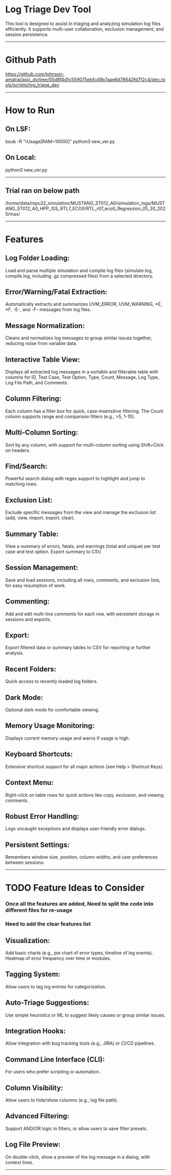 # Log Triage Dev Tool
This tool is designed to assist in triaging and analyzing simulation log files efficiently. It supports multi-user collaboration, exclusion management, and session persistence.

--------------------------------------------------------------------------------------------------------------------------------------------------------

# Github Path
https://github.com/johnson-amalraj/asic_dv/tree/55d8f4d1c559075ebfcd9b7aae6d78642fd7f2c4/dev_tools/scripts/log_triage_dev

--------------------------------------------------------------------------------------------------------------------------------------------------------

#  How to Run
## On LSF: 
bsub -R "rUsage[RAM=10000]" python3 new_ver.py

## On Local:
python3 new_ver.py

--------------------------------------------------------------------------------------------------------------------------------------------------------

## Trial ran on below path
/home/data/mpu32_simulation/MUSTANG_ST012_A0/simulation_logs/MUSTANG_ST012_A0_HPP_ISS_RTL7_ECO0/RTL_rtl7_eco0_Regression_05_30_2025/max/

--------------------------------------------------------------------------------------------------------------------------------------------------------

# Features

## Log Folder Loading: 
Load and parse multiple simulation and compile log files (simulate.log, compile.log, including .gz compressed files) from a selected directory.

## Error/Warning/Fatal Extraction: 
Automatically extracts and summarizes UVM_ERROR, UVM_WARNING, *E, *F, -E-, and -F- messages from log files.

## Message Normalization: 
Cleans and normalizes log messages to group similar issues together, reducing noise from variable data.

## Interactive Table View: 
Displays all extracted log messages in a sortable and filterable table with columns for ID, Test Case, Test Option, Type, Count, Message, Log Type, Log File Path, and Comments.

## Column Filtering: 
Each column has a filter box for quick, case-insensitive filtering. The Count column supports range and comparison filters (e.g., >5, 1-10).

## Multi-Column Sorting: 
Sort by any column, with support for multi-column sorting using Shift+Click on headers.

## Find/Search: 
Powerful search dialog with regex support to highlight and jump to matching rows.

## Exclusion List: 
Exclude specific messages from the view and manage the exclusion list (add, view, import, export, clear).

## Summary Table: 
View a summary of errors, fatals, and warnings (total and unique) per test case and test option. Export summary to CSV.

## Session Management: 
Save and load sessions, including all rows, comments, and exclusion lists, for easy resumption of work.

## Commenting: 
Add and edit multi-line comments for each row, with persistent storage in sessions and exports.

## Export: 
Export filtered data or summary tables to CSV for reporting or further analysis.

## Recent Folders: 
Quick access to recently loaded log folders.

## Dark Mode: 
Optional dark mode for comfortable viewing.

## Memory Usage Monitoring: 
Displays current memory usage and warns if usage is high.

## Keyboard Shortcuts: 
Extensive shortcut support for all major actions (see Help > Shortcut Keys).

## Context Menu: 
Right-click on table rows for quick actions like copy, exclusion, and viewing comments.

## Robust Error Handling: 
Logs uncaught exceptions and displays user-friendly error dialogs.

## Persistent Settings: 
Remembers window size, position, column widths, and user preferences between sessions.

--------------------------------------------------------------------------------------------------------------------------------------------------------
  
# TODO Feature Ideas to Consider

### Once all the features are added, Need to split the code into different files for re-usage
### Need to add the clear features list

## Visualization:
Add basic charts (e.g., pie chart of error types, timeline of log events).
Heatmap of error frequency over time or modules.

## Tagging System: 
Allow users to tag log entries for categorization.

## Auto-Triage Suggestions: 
Use simple heuristics or ML to suggest likely causes or group similar issues.

## Integration Hooks: 
Allow integration with bug tracking tools (e.g., JIRA) or CI/CD pipelines.

## Command Line Interface (CLI): 
For users who prefer scripting or automation.

## Column Visibility: 
Allow users to hide/show columns (e.g., log file path).

## Advanced Filtering: 
Support AND/OR logic in filters, or allow users to save filter presets.

## Log File Preview: 
On double-click, show a preview of the log message in a dialog, with context lines.

--------------------------------------------------------------------------------------------------------------------------------------------------------
